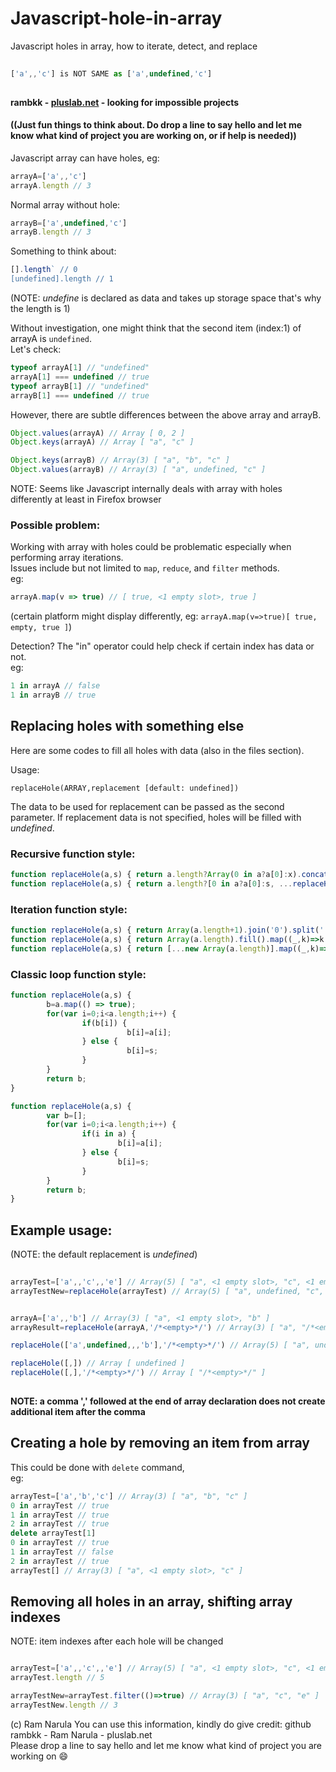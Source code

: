 # Javascript-hole-in-array
Javascript holes in array, how to iterate, detect, and replace

```JavaScript
  
['a',,'c'] is NOT SAME as ['a',undefined,'c']
  
```

**rambkk - [pluslab.net](https://pluslab.net/blog/) - looking for impossible projects**
#### ((Just fun things to think about. Do drop a line to say hello and let me know what kind of project you are working on, or if help is needed))

Javascript array can have holes, eg:
```JavaScript
arrayA=['a',,'c']
arrayA.length // 3
```
Normal array without hole:
```JavaScript
arrayB=['a',undefined,'c']
arrayB.length // 3
```
Something to think about:
```JavaScript
[].length` // 0
[undefined].length // 1
```
(NOTE: *undefine* is declared as data and takes up storage space that's why the length is 1)

Without investigation, one might think that the second item (index:1) of arrayA is `undefined`.\
Let's check:
```JavaScript
typeof arrayA[1] // "undefined"
arrayA[1] === undefined // true
typeof arrayB[1] // "undefined"
arrayB[1] === undefined // true
```

However, there are subtle differences between the above array and arrayB.
```JavaScript
Object.values(arrayA) // Array [ 0, 2 ]
Object.keys(arrayA) // Array [ "a", "c" ]

Object.keys(arrayB) // Array(3) [ "a", "b", "c" ]
Object.values(arrayB) // Array(3) [ "a", undefined, "c" ]
```
NOTE: Seems like Javascript internally deals with array with holes differently at least in Firefox browser

### Possible problem:
Working with array with holes could be problematic especially when performing array iterations.\
Issues include but not limited to `map`, `reduce`, and `filter` methods.\
eg:

```JavaScript
arrayA.map(v => true) // [ true, <1 empty slot>, true ]
```
(certain platform might display differently, eg: `arrayA.map(v=>true)[ true, empty, true ]`)

Detection? The "in" operator could help check if certain index has data or not.\
eg:
```JavaScript
1 in arrayA // false
1 in arrayB // true
```

## Replacing holes with something else
Here are some codes to fill all holes with data (also in the files section).

Usage:
```JavaAscript
replaceHole(ARRAY,replacement [default: undefined])
```
The data to be used for replacement can be passed as the second parameter.
If replacement data is not specified, holes will be filled with *undefined*.

### Recursive function style:
```JavaScript
function replaceHole(a,s) { return a.length?Array(0 in a?a[0]:x).concat(replaceHole(a.slice(1),s):[]; }
function replaceHole(a,s) { return a.length?[0 in a?a[0]:s, ...replaceHole(a.slice(1),s)]:[]; }
```

### Iteration function style:
```JavaScript
function replaceHole(a,s) { return Array(a.length+1).join('0').split('').map((_,k)=>k in a?a[k]:'/*<empty>*/'); }
function replaceHole(a,s) { return Array(a.length).fill().map((_,k)=>k in a?a[k]:s); }
function replaceHole(a,s) { return [...new Array(a.length)].map((_,k)=>k in a?a[k]:s); }
```

### Classic loop function style:
```JavaScript
function replaceHole(a,s) {
        b=a.map(() => true);
        for(var i=0;i<a.length;i++) {
                if(b[i]) { 
                          b[i]=a[i]; 
                } else {
                          b[i]=s;
                }
        }
        return b;
}
```
```JavaScript
function replaceHole(a,s) {
        var b=[];
        for(var i=0;i<a.length;i++) {
                if(i in a) {
                        b[i]=a[i];
                } else {
                        b[i]=s;
                }
        }
        return b;
}
```

## Example usage:
(NOTE: the default replacement is *undefined*)
```JavaScript
  
arrayTest=['a',,'c',,'e'] // Array(5) [ "a", <1 empty slot>, "c", <1 empty slot>, "e" ]
arrayTestNew=replaceHole(arrayTest) // Array(5) [ "a", undefined, "c", undefined, "e" ]


arrayA=['a',,'b'] // Array(3) [ "a", <1 empty slot>, "b" ]
arrayResult=replaceHole(arrayA,'/*<empty>*/') // Array(3) [ "a", "/*<empty>*/", "b" ]

replaceHole(['a',undefined,,,'b'],'/*<empty>*/') // Array(5) [ "a", undefined, "/*<empty>*/", "/*<empty>*/", "b" ]

replaceHole([,]) // Array [ undefined ]
replaceHole([,],'/*<empty>*/') // Array [ "/*<empty>*/" ]
  
```
**NOTE: a comma ',' followed at the end of array declaration does not create additional item after the comma**

## Creating a hole by removing an item from array
This could be done with `delete` command,\
eg:
```JavaScript
arrayTest=['a','b','c'] // Array(3) [ "a", "b", "c" ]
0 in arrayTest // true
1 in arrayTest // true
2 in arrayTest // true
delete arrayTest[1]
0 in arrayTest // true
1 in arrayTest // false
2 in arrayTest // true
arrayTest[] // Array(3) [ "a", <1 empty slot>, "c" ]

```

## Removing all holes in an array, shifting array indexes
NOTE: item indexes after each hole will be changed
```JavaScript

arrayTest=['a',,'c',,'e'] // Array(5) [ "a", <1 empty slot>, "c", <1 empty slot>, "e" ]
arrayTest.length // 5

arrayTestNew=arrayTest.filter(()=>true) // Array(3) [ "a", "c", "e" ]
arrayTestNew.length // 3

```

(c) Ram Narula You can use this information, kindly do give credit: github rambkk - Ram Narula - pluslab.net  
Please drop a line to say hello and let me know what kind of project you are working on 😄
